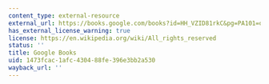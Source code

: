 ```yaml
---
content_type: external-resource
external_url: https://books.google.com/books?id=HH_VZID81rkC&pg=PA101=onepage#v=onepage&q&f=false
has_external_license_warning: true
license: https://en.wikipedia.org/wiki/All_rights_reserved
status: ''
title: Google Books
uid: 1473fcac-1afc-4304-88fe-396e3bb2a530
wayback_url: ''
---
```

